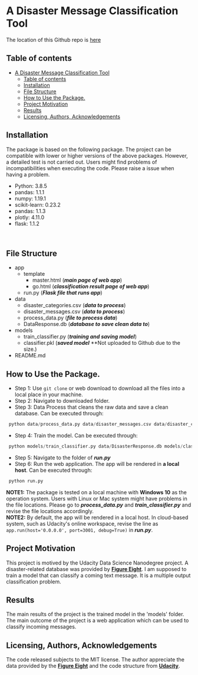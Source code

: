 # A Disaster Message Classification Tool
The location of this Github repo is [here](https://github.com/hellogaga/Disaster_Response_Message_Classification)
## Table of contents
- [A Disaster Message Classification Tool](#a-disaster-message-classification-tool)
  - [Table of contents](#table-of-contents)
  - [Installation](#installation)
  - [File Structure](#file-structure)
  - [How to Use the Package.](#how-to-use-the-package)
  - [Project Motivation](#project-motivation)
  - [Results](#results)
  - [Licensing, Authors, Acknowledgements](#licensing-authors-acknowledgements)

## Installation
The package is based on the following package. The project can be compatible with lower or higher versions of the above packages. However, a detailed test is not carried out. Users might find problems of incompatibilities when executing the code. Please raise a issue when having a problem. <br /> 
- Python: 3.8.5
- pandas: 1.1.1
- numpy:  1.19.1
- scikit-learn: 0.23.2
- pandas: 1.1.3
- plotly: 4.11.0
- flask: 1.1.2
<br /> 

## File Structure
- app
  * template
    * master.html (***main page of web app***)
    * go.html  (***classification result page of web app***)
  * run.py  (***Flask file that runs app***)
- data
  * disaster_categories.csv (***data to process***) 
  * disaster_messages.csv  (***data to process***)
  * process_data.py (***file to process data***)
  * DataResponse.db (***database to save clean data to***)
- models
  * train_classifier.py (***training and saving model***)
  * classifier.pkl (***saved model*** **Not uploaded to Github due to the size.) 
- README.md

## How to Use the Package. 
- Step 1: Use ```git clone``` or web download to download all the files into a local place in your machine. 
- Step 2: Navigate to downloaded folder. 
- Step 3: Data Process that cleans the raw data and save a clean database. Can be executed through:
```python
 python data/process_data.py data/disaster_messages.csv data/disaster_categories.csv data/DisasterResponse.db 
```
- Step 4: Train the model. Can be executed through:
```python
 python models/train_classifier.py data/DisasterResponse.db models/classifier.pkl 
```
- Step 5: Navigate to the folder of ***run.py***
- Step 6: Run the web application. The app will be rendered in **a local host**. Can be executed through:
```python
 python run.py 
```
**NOTE1:** The package is tested on a local machine with **Windows 10** as the operation system. Users with Linux or Mac system might have problems in the file locations. Please go to ***process_data.py*** and ***train_classifier.py*** and revise the file locations accordingly. <br /> 
**NOTE2:** By default, the app will be rendered in a local host. In cloud-based system, such as Udacity's online workspace, revise the line as ```app.run(host='0.0.0.0', port=3001, debug=True)``` in ***run.py***. 

## Project Motivation
This project is motived by the Udacity Data Science Nanodegree project. A disaster-related database was provided by [**Figure Eight**](https://appen.com/). I am supposed to train a model that can classify a coming text message. It is a multiple output classification problem. 

## Results
The main results of the project is the trained model in the 'models' folder. The main outcome of the project is a web application which can be used to classify incoming messages.

## Licensing, Authors, Acknowledgements
The code released subjects to the MIT license. The author appreciate the data provided by the [**Figure Eight**](https://appen.com/) and the code structure from [**Udacity**](https://www.udacity.com/).